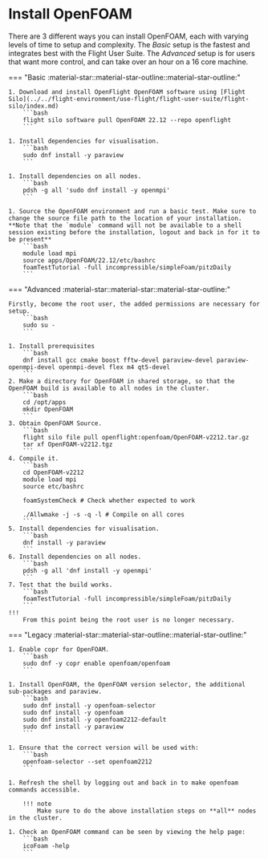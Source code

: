 # Install OpenFOAM 

There are 3 different ways you can install OpenFOAM, each with varying levels of time to setup and complexity. The *Basic* setup is the fastest and integrates best with the Flight User Suite. The *Advanced* setup is for users that want more control, and can take over an hour on a 16 core machine.

=== "Basic :material-star::material-star-outline::material-star-outline:"

    1. Download and install OpenFlight OpenFOAM software using [Flight Silo](../../flight-environment/use-flight/flight-user-suite/flight-silo/index.md)
        ```bash
        flight silo software pull OpenFOAM 22.12 --repo openflight
        ```

    1. Install dependencies for visualisation.
        ```bash
        sudo dnf install -y paraview
        ```

    1. Install dependencies on all nodes.
        ```bash
        pdsh -g all 'sudo dnf install -y openmpi'
        ```

    1. Source the OpenFOAM environment and run a basic test. Make sure to change the source file path to the location of your installation. **Note that the `module` command will not be available to a shell session existing before the installation, logout and back in for it to be present** 
        ```bash
        module load mpi
        source apps/OpenFOAM/22.12/etc/bashrc
        foamTestTutorial -full incompressible/simpleFoam/pitzDaily
        ```

=== "Advanced :material-star::material-star::material-star-outline:"

    Firstly, become the root user, the added permissions are necessary for setup.
        ```bash
        sudo su -
        ```

    1. Install prerequisites
        ```bash
        dnf install gcc cmake boost fftw-devel paraview-devel paraview-openmpi-devel openmpi-devel flex m4 qt5-devel
        ```
    2. Make a directory for OpenFOAM in shared storage, so that the OpenFOAM build is available to all nodes in the cluster.
        ```bash
        cd /opt/apps
        mkdir OpenFOAM
        ```
    3. Obtain OpenFOAM Source.
        ```bash
        flight silo file pull openflight:openfoam/OpenFOAM-v2212.tar.gz
        tar xf OpenFOAM-v2212.tgz
        ```
    4. Compile it.
        ```bash
        cd OpenFOAM-v2212
        module load mpi
        source etc/bashrc

        foamSystemCheck # Check whether expected to work

        ./Allwmake -j -s -q -l # Compile on all cores
        ```
    5. Install dependencies for visualisation.
        ```bash
        dnf install -y paraview
        ```
    6. Install dependencies on all nodes.
        ```bash
        pdsh -g all 'dnf install -y openmpi'
        ```
    7. Test that the build works.
        ```bash
        foamTestTutorial -full incompressible/simpleFoam/pitzDaily
        ```
    !!!
        From this point being the root user is no longer necessary.

=== "Legacy :material-star::material-star-outline::material-star-outline:"

    1. Enable copr for OpenFOAM.
        ```bash
        sudo dnf -y copr enable openfoam/openfoam
        ```

    1. Install OpenFOAM, the OpenFOAM version selector, the additional sub-packages and paraview.
        ```bash
        sudo dnf install -y openfoam-selector
        sudo dnf install -y openfoam
        sudo dnf install -y openfoam2212-default
        sudo dnf install -y paraview
        ```

    1. Ensure that the correct version will be used with:
        ```bash
        openfoam-selector --set openfoam2212
        ```

    1. Refresh the shell by logging out and back in to make openfoam commands accessible.

        !!! note
            Make sure to do the above installation steps on **all** nodes in the cluster.

    1. Check an OpenFOAM command can be seen by viewing the help page:
        ```bash
        icoFoam -help
        ```
